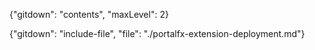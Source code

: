{"gitdown": "contents", "maxLevel": 2}

{"gitdown": "include-file", "file": "./portalfx-extension-deployment.md"}
